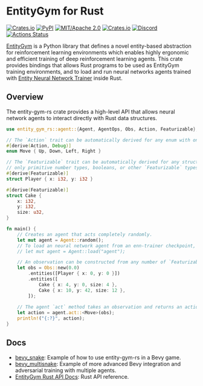 # EntityGym for Rust

[![Crates.io](https://img.shields.io/crates/v/entity-gym-rs.svg?style=flat-square)](https://crates.io/crates/entity-gym-rs)
[![PyPI](https://img.shields.io/pypi/v/entity-gym-rs.svg?style=flat-square)](https://pypi.org/project/entity-gym-rs/)
[![MIT/Apache 2.0](https://img.shields.io/badge/license-MIT%2FApache-blue.svg?style=flat-square)](./LICENSE)
[![Crates.io](https://img.shields.io/crates/d/entity-gym-rs.svg)](https://crates.io/crates/entity-gym-rs?style=flat-square)
[![Discord](https://img.shields.io/discord/913497968701747270?style=flat-square)](https://discord.gg/SjVqhSW4Qf)
[![Actions Status](https://github.com/entity-neural-network/entity-gym-rs/workflows/Test/badge.svg)](https://github.com/entity-neural-network/entity-gym-rs/actions)


[EntityGym](https://github.com/entity-neural-network/entity-gym) is a Python library that defines a novel entity-based abstraction for reinforcement learning environments which enables highly ergonomic and efficient training of deep reinforcement learning agents.
This crate provides bindings that allows Rust programs to be used as EntityGym training environments, and to load and run neural networks agents trained with [Entity Neural Network Trainer](https://github.com/entity-neural-network/enn-trainer) inside Rust.

## Overview

The entity-gym-rs crate provides a high-level API that allows neural network agents to interact directly with Rust data structures.

```rust
use entity_gym_rs::agent::{Agent, AgentOps, Obs, Action, Featurizable};

// The `Action` trait can be automatically derived for any enum with only unit variants.
#[derive(Action, Debug)]
enum Move { Up, Down, Left, Right }

// The `Featurizable` trait can be automatically derived for any struct that contains
// only primitive number types, booleans, or other `Featurizable` types.
#[derive(Featurizable)]
struct Player { x: i32, y: i32 }

#[derive(Featurizable)]
struct Cake {
    x: i32,
    y: i32,
    size: u32,
}

fn main() {
    // Creates an agent that acts completely randomly.
    let mut agent = Agent::random();
    // To load an neural network agent from an enn-trainer checkpoint, you would use the `load` method instead.
    // let mut agent = Agent::load("agent");

    // An observation can be constructed from any number of `Featurizable` objects.
    let obs = Obs::new(0.0)
        .entities([Player { x: 0, y: 0 }])
        .entities([
            Cake { x: 4, y: 0, size: 4 },
            Cake { x: 10, y: 42, size: 12 },
        ]);
    
    // The agent `act` method takes an observation and returns an action of the specified type.
    let action = agent.act::<Move>(obs);
    println!("{:?}", action);
}
```

## Docs

- [bevy_snake](examples/bevy_snake): Example of how to use entity-gym-rs in a Bevy game.
- [bevy_multisnake](examples/bevy_snake): Example of more advanced Bevy integration and adversarial training with multiple agents.
- [EntityGym Rust API Docs](https://docs.rs/entity-gym-rs/0.1.0/entity_gym_rs/): Rust API reference.
